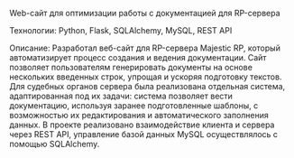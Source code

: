Web-сайт для оптимизации работы с документацией для RP-сервера

Технологии: Python, Flask, SQLAlchemy, MySQL, REST API


Описание:
Разработал веб-сайт для RP-сервера Majestic RP, который автоматизирует процесс создания и ведения документации. Сайт позволяет пользователям генерировать документы на основе нескольких введенных строк, упрощая и ускоряя подготовку текстов. Для судебных органов сервера была реализована отдельная система, адаптированная под их задачи: система позволяет вести документацию, используя заранее подготовленные шаблоны, с возможностью их редактирования и автоматического заполнения данных. В проекте реализовано взаимодействие клиента и сервера через REST API, управление базой данных MySQL осуществлялось с помощью SQLAlchemy.
